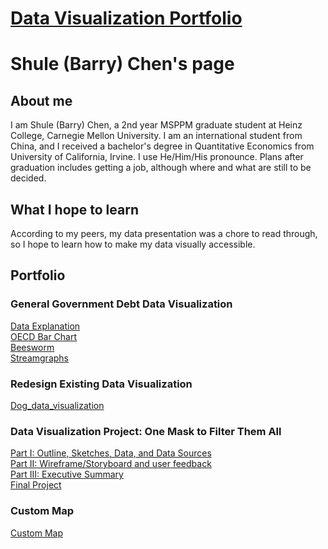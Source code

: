 # [Data Visualization Portfolio](https://barrychen825.github.io/chen-portfolio/)
# Shule (Barry) Chen's page
## About me 
I am Shule (Barry) Chen, a 2nd year MSPPM graduate student at Heinz College, Carnegie Mellon University. 
I am an international student from China, and I received a bachelor's degree in Quantitative Economics from University of California, Irvine. 
I use He/Him/His pronounce. 
Plans after graduation includes getting a job, although where and what are still to be decided.
## What I hope to learn
According to my peers, my data presentation was a chore to read through, so I hope to learn how to make my data visually accessible.
## Portfolio
### General Government Debt Data Visualization
[Data Explanation](/Data_explanation.md)  
[OECD Bar Chart](/Dataviz1.md)  
[Beesworm](/General_Government_Debt.md)  
[Streamgraphs](/General_gov_debt_2.md) 
  
### Redesign Existing Data Visualization  
[Dog_data_visualization](/Dog_stat.md)
  
### Data Visualization Project: One Mask to Filter Them All
[Part I: Outline, Sketches, Data, and Data Sources](/final_project.md)  
[Part II: Wireframe/Storyboard and user feedback](/final_project2.md)  
[Part III: Executive Summary](/final_project3.md)  
[Final Project](https://carnegiemellon.shorthandstories.com/one-mask-to-filter-them-all/index.html)
    
### Custom Map  
[Custom Map](/custom_map.html)  
